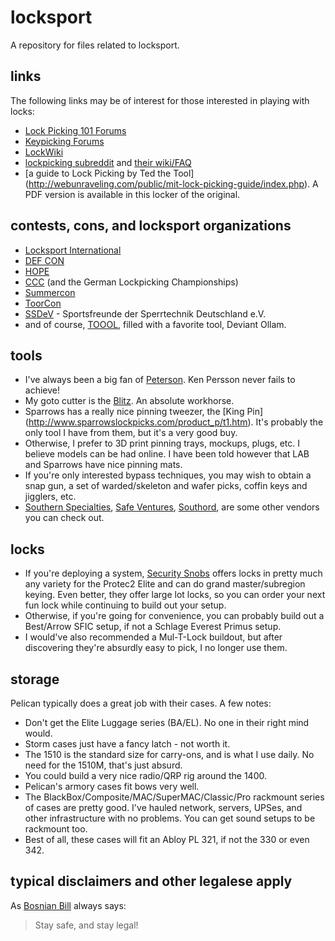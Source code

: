 # locksport
A repository for files related to locksport.

## links
The following links may be of interest for those interested in playing with
locks:

* [Lock Picking 101 Forums](http://www.lockpicking101.com/)
* [Keypicking Forums](http://keypicking.com/)
* [LockWiki](http://lockwiki.com/)
* [lockpicking subreddit](https://www.reddit.com/r/lockpicking/) and
[their wiki/FAQ](https://www.reddit.com/r/lockpicking/wiki/index)
* [a guide to Lock Picking by Ted the Tool]
(http://webunraveling.com/public/mit-lock-picking-guide/index.php). A PDF
version is available in this locker of the original.

## contests, cons, and locksport organizations
* [Locksport International](http://locksport.com/)
* [DEF CON](https://defcon.org/)
* [HOPE](http://hope.net/)
* [CCC](https://www.ccc.de/) (and the German Lockpicking Championships)
* [Summercon](http://www.summercon.org/)
* [ToorCon](http://toorcon.net/)
* [SSDeV](https://www.ssdsev.org/) -
Sportsfreunde der Sperrtechnik Deutschland e.V.
* and of course, [TOOOL](http://toool.us/), filled with a favorite tool, Deviant
Ollam.

## tools
* I've always been a big fan of [Peterson](http://www.thinkpeterson.com/). Ken
Persson never fails to achieve!
* My goto cutter is the [Blitz](http://www.hpcworld.com/mobile/km/blitz/). An
absolute workhorse.
* Sparrows has a really nice pinning tweezer, the [King Pin]
(http://www.sparrowslockpicks.com/product_p/t1.htm). It's probably the only
tool I have from them, but it's a very good buy.
* Otherwise, I prefer to 3D print pinning trays, mockups, plugs, etc. I believe
models can be had online. I have been told however that LAB and Sparrows have
nice pinning mats.
* If you're only interested bypass techniques, you may wish to obtain a snap
gun, a set of warded/skeleton and wafer picks, coffin keys and jigglers, etc.
* [Southern Specialties](http://www.lockpicktools.com/),
[Safe Ventures](http://safeventures.com/),
[Southord](http://www.southord.com/), are some other vendors you can check out.

## locks
* If you're deploying a system, [Security Snobs](https://securitysnobs.com/)
offers locks in pretty much any variety for the Protec2 Elite and can do
grand master/subregion keying. Even better, they offer large lot locks, so you
can order your next fun lock while continuing to build out your setup.
* Otherwise, if you're going for convenience, you can probably build out a
Best/Arrow SFIC setup, if not a Schlage Everest Primus setup.
* I would've also recommended a Mul-T-Lock buildout, but after discovering
they're absurdly easy to pick, I no longer use them.

## storage
Pelican typically does a great job with their cases. A few notes:
* Don't get the Elite Luggage series (BA/EL). No one in their right mind would.
* Storm cases just have a fancy latch - not worth it.
* The 1510 is the standard size for carry-ons, and is what I use daily. No need
for the 1510M, that's just absurd.
* You could build a very nice radio/QRP rig around the 1400.
* Pelican's armory cases fit bows very well.
* The BlackBox/Composite/MAC/SuperMAC/Classic/Pro rackmount series of cases are
pretty good. I've hauled network, servers, UPSes, and other infrastructure with
no problems. You can get sound setups to be rackmount too.
* Best of all, these cases will fit an Abloy PL 321, if not the 330 or even 342.

## typical disclaimers and other legalese apply
As [Bosnian Bill](https://www.youtube.com/user/bosnianbill) always says:
> Stay safe, and stay legal!

